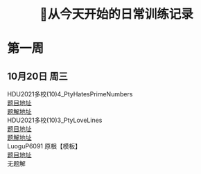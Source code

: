 <h1 align="center">🎉从今天开始的日常训练记录</h1>  

# 第一周

## 10月20日 周三  

HDU2021多校(10)4_PtyHatesPrimeNumbers  
[题目地址](https://vjudge.net/contest/463256#problem/D)    
[题解地址](https://github.com/Chivas-Regal/ACM/blob/main/Code/%E6%95%B0%E5%AD%A6/%E7%BB%84%E5%90%88%E6%95%B0%E5%AD%A6/%E5%AE%B9%E6%96%A5%E5%8E%9F%E7%90%86/HDU2021%E5%A4%9A%E6%A0%A1(10)4_PtyHatesPrimeNumbers.md)  
HDU2021多校(10)3_PtyLoveLines  
[题目地址](https://acm.dingbacode.com/showproblem.php?pid=7079)  
[题解地址](https://github.com/Chivas-Regal/ACM/blob/main/Code/%E6%95%B0%E6%8D%AE%E7%BB%93%E6%9E%84/BITSET/HDU2021%E5%A4%9A%E6%A0%A1(10)3_PtyLovesLines.md)  
LuoguP6091 原根【模板】  
[题目地址](https://www.luogu.com.cn/problem/P6091)  
无题解  
